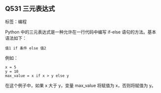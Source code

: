 ## Q531 三元表达式

标签：编程

Python 中的三元表达式是一种允许在一行代码中编写 if-else 语句的方法。基本语法如下：
```
值1 if 条件 else 值2 
```
例如：
```
x = 5 
y = 10 
max_value = x if x > y else y 
```
在这个例子中，如果 x 大于 y，变量 max_value 将赋值为 x，否则将赋值为 y。 
